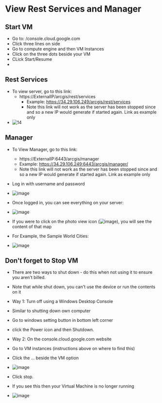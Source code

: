 # View Rest Services and Manager 

## Start VM
- Go to: /console.cloud.google.com
- Click three lines on side
- Go to compute engine and then VM Instances
- Click on the three dots beside your VM
- CLick Start/Resume
- 
## Rest Services
- To view server, go to this link:
  - https://ExternalIP/arcgis/rest/services
    - Example: https://34.29.106.249/arcgis/rest/services
    - Note this link will not work as the server has been stopped since and so a new IP would generate if started again. Link as example only 
- ![14](https://github.com/kaylaoneill/geom99/assets/146447016/6589dcbe-2364-4966-add6-60838b425062)

## Manager 
- To View Manager, go to this link:
  -  https://ExternalIP:6443/arcgis/manager
    - Example: https://34.29.106.249:6443/arcgis/manager/
    - Note this link will not work as the server has been stopped since and so a new IP would generate if started again. Link as example only 
- Log in with username and password 
- ![image](https://github.com/kaylaoneill/geom99/assets/146447016/686fee73-8f12-4c50-b306-154bc74fbd5f)

- Once logged in, you can see everything on your server:
- ![image](https://github.com/kaylaoneill/geom99/assets/146447016/19d44dc3-af53-4ec6-9cf6-d4ffc42ef81d)

- If you were to click on the photo view icon (![image](https://github.com/kaylaoneill/geom99/assets/146447016/e814e4b0-ea3b-4fa7-a825-89a193328317)), you will see the content of that map
- For Example, the Sample World Cities:
- ![image](https://github.com/kaylaoneill/geom99/assets/146447016/05951f87-6849-43bc-b467-7033a44776ec)

 ## Don't forget to Stop VM
 - There are two ways to shut down - do this when not using it to ensure you aren't billed.
  - Note that while shut down, you can't use the device or run the contents on it
 
- Way 1: Turn off using a Windows Desktop Console
- Similar to shutting down own computer
- Go to windows setting button in bottom left corner
- click the Power icon and then Shutdown.

- Way 2: On the console.cloud.google.com website
- Go to VM instances (instructions above on where to find this)
- Click the ... beside the VM option
- ![image](https://github.com/kaylaoneill/geom99/assets/146447016/acf82cd4-3a85-47af-a531-477e9fee01bf)
- Click stop.

- If you see this then your Virtual Machine is no longer running 
- ![image](https://github.com/kaylaoneill/geom99/assets/146447016/003b4114-37c3-419c-9dd2-257ef29bcaf7)
